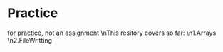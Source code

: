 # Practice
for practice, not an assignment
\nThis resitory covers so far:
\n1.Arrays
\n2.FileWritting
